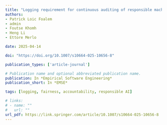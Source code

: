 ```yaml
---
title: "Logging requirement for continuous auditing of responsible machine learning-based applications"
authors:
- Patrick Loic Foalem
- admin
- Foutse Khomh
- Heng Li
- Ettore Merlo

date: 2025-04-14

doi: "https://doi.org/10.1007/s10664-025-10656-8"

publication_types: ['article-journal']

# Publication name and optional abbreviated publication name.
publication: In *Empirical Software Engineering*
publication_short: In *EMSE*

tags: [logging, fairness, accountability, responsible AI]

# links:
# - name: ""
#   url: ""
url_pdf: https://link.springer.com/article/10.1007/s10664-025-10656-8
---
```

